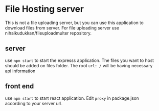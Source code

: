 # File Hosting server

This is not a file uploading server, but you can use this application to download files from server. For file uploading server use nihalkudukkan/fileuploadmulter repository.

## server

use `npm start` to start the expresss application. The files you want to host should be added on files folder. The root `url: /` will be having necessary api information

## front end

use `npm start` to start react application. Edit `proxy` in package.json according to your server url.
